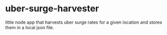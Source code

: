 # uber-surge-harvester
little node app that harvests uber surge rates for a given location and stores them in a local json file.
